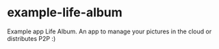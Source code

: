 # example-life-album
Example app Life Album. An app to manage your pictures in the cloud or distributes P2P :)
